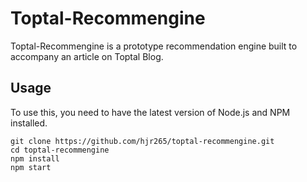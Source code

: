 # Toptal-Recommengine

Toptal-Recommengine is a prototype recommendation engine  built to accompany an article on Toptal Blog.

## Usage

To use this, you need to have the latest version of Node.js and NPM installed.

```
git clone https://github.com/hjr265/toptal-recommengine.git
cd toptal-recommengine
npm install
npm start
```

